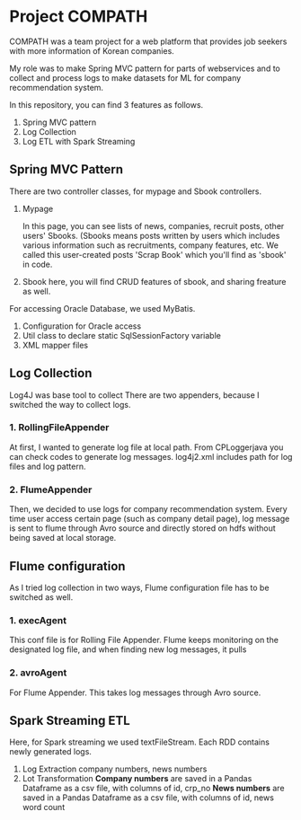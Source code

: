# Project COMPATH

COMPATH was a team project for a web platform that provides job seekers with more information of Korean companies. 

My role was to make Spring MVC pattern for parts of webservices and to collect and process logs to make datasets for ML for company recommendation system.

In this repository, you can find 3 features as follows.

1. Spring MVC pattern
2. Log Collection 
3. Log ETL with Spark Streaming

## Spring MVC Pattern

There are two controller classes, for mypage and Sbook controllers.

1. Mypage

    In this page, you can see lists of news, companies, recruit posts, other users' Sbooks.
    (Sbooks means posts written by users which includes various information such as recruitments, company features, etc. We called this user-created posts 'Scrap Book' which you'll find as 'sbook' in code.

2. Sbook
here, you will find CRUD features of sbook, and sharing freature as well.

For accessing Oracle Database, we used MyBatis.

1. Configuration for Oracle access
2. Util class to declare static SqlSessionFactory variable
3. XML mapper files

## Log Collection

Log4J was base tool to collect 
There are two appenders, because I switched the way to collect logs.

### 1. RollingFileAppender

At first, I wanted to generate log file at local path. 
From CPLoggerjava you can check codes to generate log messages.
log4j2.xml includes path for log files and log pattern. 

### 2. FlumeAppender

Then, we decided to use logs for company recommendation system. Every time user access certain page (such as company detail page), log message is sent to flume through Avro source and directly stored on hdfs without being saved at local storage. 

## Flume configuration

As I tried log collection in two ways, Flume configuration file has to be switched as well. 

### 1. execAgent

This conf file is for Rolling File Appender. Flume keeps monitoring on the designated log file, and when finding new log messages, it pulls 

### 2. avroAgent

For Flume Appender. This takes log messages through Avro source. 

## Spark Streaming ETL

Here, for Spark streaming we used textFileStream.
Each RDD contains newly generated logs.

1. Log Extraction
company numbers, news numbers
2. Lot Transformation
**Company numbers** are saved in a Pandas Dataframe as a csv file, with columns of id, crp_no
**News numbers** are saved in a Pandas Dataframe as a csv file, with columns of id, news word count
